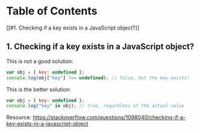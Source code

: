 # Table of Contents
[[#1. Checking if a key exists in a JavaScript object?]]

## 1. Checking if a key exists in a JavaScript object?

This is not a good solution:
```javascript
var obj = { key: undefined };
console.log(obj["key"] !== undefined); // false, but the key exists!
```
This is the better solution:
```javascript
var obj = { key: undefined };
console.log("key" in obj); // true, regardless of the actual value
```

Resource:
https://stackoverflow.com/questions/1098040/checking-if-a-key-exists-in-a-javascript-object
